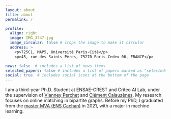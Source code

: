 ```yaml
---
layout: about
title: about
permalink: /

profile:
  align: right
  image: IMG_3747.jpg
  image_circular: false # crops the image to make it circular
  address: >
    <p>725C1, MAP5, Université Paris-Cité</p>
    <p>45, rue des Saints Pères, 75270 Paris Cedex 06, FRANCE</p>

news: false  # includes a list of news items
selected_papers: false # includes a list of papers marked as "selected={true}"
social: true  # includes social icons at the bottom of the page
---
```


I am a third-year Ph.D. Student at ENSAE-CREST and Criteo AI Lab, under the supervision of [Vianney Perchet](https://www.ensae.fr/faculty/670-vianney-perchet) and [Clément Calauzènes](https://scholar.google.ca/citations?user=lFsKnyUAAAAJ&hl=en). My research focuses on online matching in bipartite graphs. Before my PhD, I graduated from the [master MVA (ENS Cachan)](https://www.master-mva.com) in 2021, with a major in machine learning.
